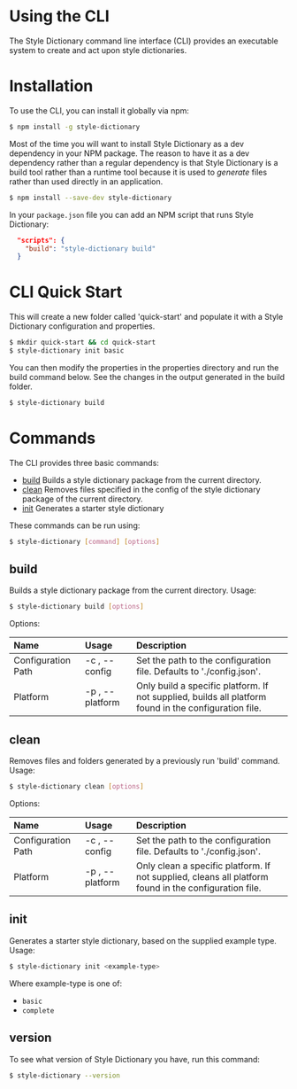# Using the CLI

The Style Dictionary command line interface (CLI) provides an executable system to create and act upon style dictionaries.


# Installation

To use the CLI, you can install it globally via npm:

```bash
$ npm install -g style-dictionary
```

Most of the time you will want to install Style Dictionary as a dev dependency in your NPM package. The reason to have it as a dev dependency rather than a regular dependency is that Style Dictionary is a build tool rather than a runtime tool because it is used to *generate* files rather than used directly in an application.

```bash
$ npm install --save-dev style-dictionary
```

In your `package.json` file you can add an NPM script that runs Style Dictionary:

```json
  "scripts": {
    "build": "style-dictionary build"
  }
```


# CLI Quick Start

This will create a new folder called 'quick-start' and populate it with a Style Dictionary configuration and properties.

```bash
$ mkdir quick-start && cd quick-start
$ style-dictionary init basic
```

You can then modify the properties in the properties directory and run the build command below. See the changes in the output generated in the build folder.

```bash
$ style-dictionary build
```

# Commands

The CLI provides three basic commands:

* [build](using_the_cli.md?id=build) Builds a style dictionary package from the current directory.
* [clean](using_the_cli.md?id=clean) Removes files specified in the config of the style dictionary package of the current directory.
* [init](using_the_cli.md?id=init) Generates a starter style dictionary

These commands can be run using:

```bash
$ style-dictionary [command] [options]
```

## build

Builds a style dictionary package from the current directory. Usage:

```bash
$ style-dictionary build [options]
```

Options:

| Name | Usage | Description |
| :--- | :--- | :--- |
| Configuration Path | -c <path>, --config <path> | Set the path to the configuration file. Defaults to './config.json'. |
| Platform | -p <platform>, --platform <platform> | Only build a specific platform. If not supplied, builds all platform found in the configuration file. |

## clean

Removes files and folders generated by a previously run 'build' command. Usage:

```bash
$ style-dictionary clean [options]
```

Options:

| Name | Usage | Description |
| :--- | :--- | :--- |
| Configuration Path | -c <path>, --config <path> | Set the path to the configuration file. Defaults to './config.json'. |
| Platform | -p <platform>, --platform <platform> | Only clean a specific platform. If not supplied, cleans all platform found in the configuration file. |

## init

Generates a starter style dictionary, based on the supplied example type. Usage:

```bash
$ style-dictionary init <example-type>
```

Where example-type is one of:
* `basic`
* `complete`


## version

To see what version of Style Dictionary you have, run this command:

```bash
$ style-dictionary --version
```
